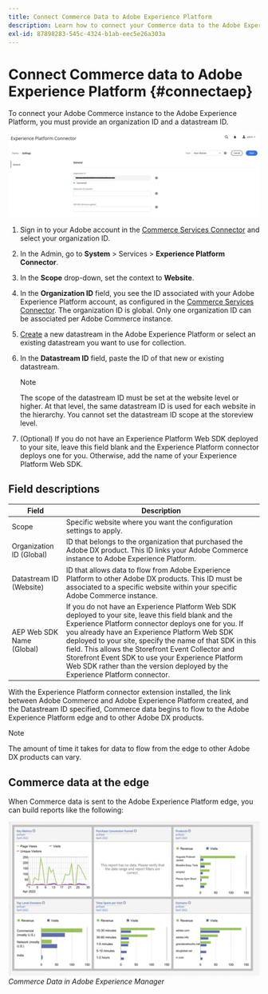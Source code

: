 ```yaml
---
title: Connect Commerce Data to Adobe Experience Platform
description: Learn how to connect your Commerce data to the Adobe Experience Platform.
exl-id: 87898283-545c-4324-b1ab-eec5e26a303a
---
```

# Connect Commerce data to Adobe Experience Platform {#connectaep}

To connect your Adobe Commerce instance to the Adobe Experience Platform, you must provide an organization ID and a datastream ID.

![Experience Platform connector configuration](assets/epc-config.png)

1. Sign in to your Adobe account in the [Commerce Services Connector](../landing/saas.md#organizationid) and select your organization ID.

1. In the Admin, go to **System** > Services > **Experience Platform Connector**.

1. In the **Scope** drop-down, set the context to **Website**.

1. In the **Organization ID** field, you see the ID associated with your Adobe Experience Platform account, as configured in the [Commerce Services Connector](../landing/saas.md#organizationid). The organization ID is global. Only one organization ID can be associated per Adobe Commerce instance.

1. [Create](https://experienceleague.adobe.com/docs/experience-platform/edge/datastreams/configure.html#create) a new datastream in the Adobe Experience Platform or select an existing datastream you want to use for collection.

1. In the **Datastream ID** field, paste the ID of that new or existing datastream.

    >[!NOTE]
    >
    >The scope of the datastream ID must be set at the website level or higher. At that level, the same datastream ID is used for each website in the hierarchy. You cannot set the datastream ID scope at the storeview level.

1. (Optional) If you do not have an Experience Platform Web SDK deployed to your site, leave this field blank and the Experience Platform connector deploys one for you. Otherwise, add the name of your Experience Platform Web SDK.

## Field descriptions

| Field | Description |
|--- |--- |
| Scope | Specific website where you want the configuration settings to apply. |
| Organization ID (Global)| ID that belongs to the organization that purchased the Adobe DX product. This ID links your Adobe Commerce instance to Adobe Experience Platform. |
| Datastream ID (Website) | ID that allows data to flow from Adobe Experience Platform to other Adobe DX products. This ID must be associated to a specific website within your specific Adobe Commerce instance. |
|AEP Web SDK Name (Global)| If you do not have an Experience Platform Web SDK deployed to your site, leave this field blank and the Experience Platform connector deploys one for you. If you already have an Experience Platform Web SDK deployed to your site, specify the name of that SDK in this field. This allows the Storefront Event Collector and Storefront Event SDK to use your Experience Platform Web SDK rather than the version deployed by the Experience Platform connector.|

With the Experience Platform connector extension installed, the link between Adobe Commerce and Adobe Experience Platform created, and the Datastream ID specified, Commerce data begins to flow to the Adobe Experience Platform edge and to other Adobe DX products. 

>[!NOTE]
>
> The amount of time it takes for data to flow from the edge to other Adobe DX products can vary.

## Commerce data at the edge

When Commerce data is sent to the Adobe Experience Platform edge, you can build reports like the following:

![Commerce Data in Adobe Experience Manager](assets/aem-data-1.png)
_Commerce Data in Adobe Experience Manager_

<!--

1. (Beta) For merchants in the beta program, there is an extra datastream field called [!UICONTROL Datastream ID For Server Side Events (Website)]. In this field, specify the datastream ID you [created](https://experienceleague.adobe.com/docs/experience-platform/edge/datastreams/overview.html#create) for server-side events.

    The first datastream ID includes data related to shopper interactions on the storefront, such as `productPageView`, `addToCart`, and so on. The data includes a primary identifier or ECID, which represents the device the shopper is using. Regardless if a shopper is logged in or shopping anonymously, the ECID is always present in the event payload. The second datastream ID is for order status events, which are generated by the Adobe Commerce system and not by shopper interactions on the storefront. When a shopper places an order, they are required to specify an email address. As the ECID is the primary identifier for storefront events, an email address is the primary identifier for order status events. All updates to the order after this point are represented in a different schema and with `emailAddress` as the primary identifier. By requiring two separate datastream IDs, you can identify which events are generated by the storefront and which events are generated by the Adobe Commerce system.

1. (Optional) If you do not have an Experience Platform Web SDK deployed to your site, leave this field blank and the Experience Platform connector deploys one for you. Otherwise, add the name of your Experience Platform Web SDK.

## Field descriptions

| Field | Description |
|--- |--- |
| Scope | Specific website where you want the configuration settings to apply. |
| Organization ID (Global)| ID that belongs to the organization that purchased the Adobe DX product. This ID links your Adobe Commerce instance to Adobe Experience Platform. |
| Datastream ID (Website) | ID that allows data to flow from Adobe Experience Platform to other Adobe DX products. This ID must be associated to a specific website within your specific Adobe Commerce instance. |
|AEP Web SDK Name (Global)| If you do not have an Experience Platform Web SDK deployed to your site, leave this field blank and the Experience Platform connector deploys one for you. If you already have an Experience Platform Web SDK deployed to your site, specify the name of that SDK in this field. This allows the Storefront Event Collector and Storefront Event SDK to use your Experience Platform Web SDK rather than the version deployed by the Experience Platform connector.|
| Datastream ID For Server Side Events (Website) | ID used for server-side events. These events occur in the Commerce system and are not triggered by shopper interactions on the storefront. This ID must be associated to a specific website within your specific Adobe Commerce instance. |

With the Experience Platform connector extension installed, the link between Adobe Commerce and Adobe Experience Platform created, and the Datastream ID specified, Commerce data begins to flow to the Adobe Experience Platform edge and to other Adobe DX products. 

>[!NOTE]
>
> The amount of time it takes for data to flow from the edge to other Adobe DX products can vary.
-->

<!--
This page documents the setup needed to stream server side Order events into AEP.
Profile stitching
In order to stitch server side events with a profile, there needs to a profile with email as an identity present on AEP. If a profile is not present, events will not be linked.
Setup steps
Create the server side schema
Add identityMap. This needs to be added even if the default schema has it
Do not set a primary key.
Enable the schema for profile
Select the following check box
Add the following field groups
commerce
Personal contact Details
identityMap
productListItems
Create a Dataset 
Create Datastream
Add the schema and add the service 'Adobe Experience Platform' on the Datastream
Select the dataset 
Set the Datastream as 'serverDatastream' on admin console under 'Experience Platform connector'
Note that this feature is in development and will be available after the moratorium in 2023. Until then, we will manually load the datastream using GRPC calls
Server-side events are generated and sent to AEP when the following actions occur:
- Create Order (eventType: `orderPlaced`)
- Cancel Order (eventType: `orderCancelled`)
- Ship order line item (eventType: `orderLineItemShipped`)
- Line Item Returned (eventType: `orderLineItemReturned`)
See [server-side events](events.md#serverside) for details about the data collected for these events.
-->
